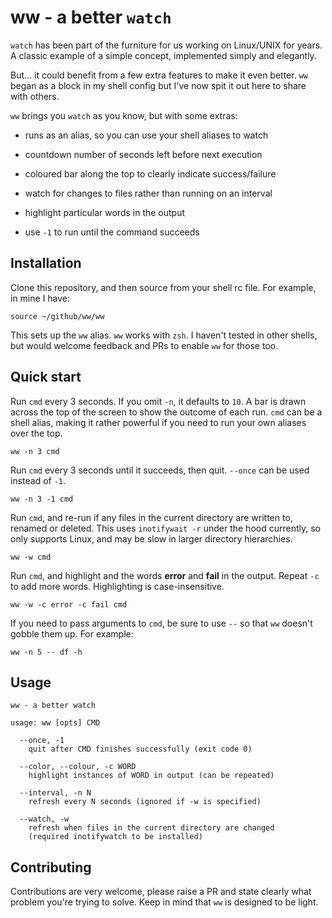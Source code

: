 # ww - a better `watch`

`watch` has been part of the furniture for us working on Linux/UNIX for years. A classic example of a simple concept, implemented simply and elegantly.

But...  it could benefit from a few extra features to make it even better. `ww` began as a block in my shell config but I've now spit it out here to share with others.

`ww` brings you `watch` as you know, but with some extras:

* runs as an alias, so you can use your shell aliases to watch

* countdown number of seconds left before next execution

* coloured bar along the top to clearly indicate success/failure

* watch for changes to files rather than running on an interval

* highlight particular words in the output

* use `-1` to run until the command succeeds

## Installation

Clone this repository, and then source from your shell rc file. For example, in mine I have:

```
source ~/github/ww/ww
```

This sets up the `ww` alias. `ww` works with `zsh`. I haven't tested in other shells, but would welcome feedback and PRs to enable `ww` for those too.

## Quick start

Run `cmd` every 3 seconds. If you omit `-n`, it defaults to `10`. A bar is drawn across the top of the screen to show the outcome of each run. `cmd` can be a shell alias, making it rather powerful if you need to run your own aliases over the top.

```
ww -n 3 cmd
```

Run `cmd` every 3 seconds until it succeeds, then quit. `--once` can be used instead of `-1`.

```
ww -n 3 -1 cmd
```

Run `cmd`, and re-run if any files in the current directory are written to, renamed or deleted. This uses `inotifywait -r` under the hood currently, so only supports Linux, and may be slow in larger directory hierarchies.

```
ww -w cmd
```

Run `cmd`, and highlight and the words **error** and **fail** in the output. Repeat `-c` to add more words. Highlighting is case-insensitive.

```
ww -w -c error -c fail cmd
```

If you need to pass arguments to `cmd`, be sure to use `--` so that `ww` doesn't gobble them up. For example:

```
ww -n 5 -- df -h
```

## Usage

```
ww - a better watch

usage: ww [opts] CMD

  --once, -1
    quit after CMD finishes successfully (exit code 0)

  --color, --colour, -c WORD
    highlight instances of WORD in output (can be repeated)

  --interval, -n N
    refresh every N seconds (ignored if -w is specified)

  --watch, -w
    refresh when files in the current directory are changed
    (required inotifywatch to be installed)
```

## Contributing

Contributions are very welcome, please raise a PR and state clearly what problem you're trying to solve. Keep in mind that `ww` is designed to be light.
